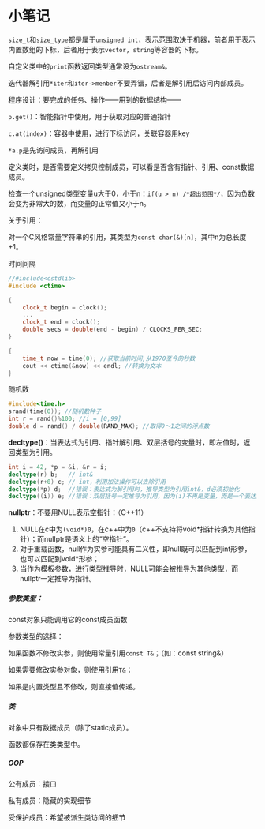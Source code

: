 # 小笔记

`size_t`和`size_type`都是属于`unsigned int`，表示范围取决于机器，前者用于表示内置数组的下标，后者用于表示`vector`，`string`等容器的下标。

自定义类中的`print`函数返回类型通常设为`ostream&`。

迭代器解引用`*iter`和`iter->menber`不要弄错，后者是解引用后访问内部成员。

程序设计：要完成的任务、操作——用到的数据结构——

`p.get()`：智能指针中使用，用于获取对应的普通指针

`c.at(index)`：容器中使用，进行下标访问，关联容器用key

`*a.p`是先访问成员，再解引用

定义类时，是否需要定义拷贝控制成员，可以看是否含有指针、引用、const数据成员。



检查一个unsigned类型变量u大于0，小于n：`if(u > n) /*超出范围*/`，因为负数会变为非常大的数，而变量的正常值又小于n。

关于引用：

对一个C风格常量字符串的引用，其类型为`const char(&)[n]`，其中n为总长度+1。



时间间隔

```c++
//#include<cstdlib>
#include <ctime>

{
    clock_t begin = clock();
    ...
    clock_t end = clock();
    double secs = double(end - begin) / CLOCKS_PER_SEC;
}

{
    time_t now = time(0); //获取当前时间,从1970至今的秒数
    cout << ctime(&now) << endl; //转换为文本
}
```



随机数

```c++
#include<time.h>
srand(time(0)); //随机数种子
int r = rand()%100; //i = [0,99]
double d = rand() / double(RAND_MAX); //取得0～1之间的浮点数
```







**decltype()**：当表达式为引用、指针解引用、双层括号的变量时，即左值时，返回类型为引用。

```c++
int i = 42, *p = &i, &r = i;
decltype(r) b;   // int&
decltype(r+0) c; // int，利用加法操作可以去除引用
decltype(*p) d;  //错误：表达式为解引用时，推导类型为引用int&，d必须初始化
decltype((i)) e; //错误：双层括号一定推导为引用，因为(i)不再是变量，而是一个表达式，而(i)是一个左值表达式，所以返回引用，e必须初始化
```



**nullptr**：不要用NULL表示空指针：（C++11）

1. NULL在c中为`(void*)0`，在c++中为`0`（c++不支持将void*指针转换为其他指针）；而nullptr是语义上的“空指针”。
2. 对于重载函数，null作为实参可能具有二义性，即null既可以匹配到int形参，也可以匹配到void*形参；
3. 当作为模板参数，进行类型推导时，NULL可能会被推导为其他类型，而nullptr一定推导为指针。

##### 参数类型：

const对象只能调用它的const成员函数

参数类型的选择：

如果函数不修改实参，则使用常量引用`const T&`；（如：const string&）

如果需要修改实参对象，则使用引用`T&`；

如果是内置类型且不修改，则直接值传递。

##### 类

对象中只有数据成员（除了static成员）。

函数都保存在类类型中。

##### OOP

公有成员：接口

私有成员：隐藏的实现细节

受保护成员：希望被派生类访问的细节
